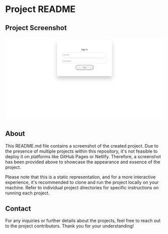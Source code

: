 # Project README

## Project Screenshot

![Project Screenshot](./images/screenshot.png)

## About

This README.md file contains a screenshot of the created project. Due to the presence of multiple projects within this repository, it's not feasible to deploy it on platforms like GitHub Pages or Netlify. Therefore, a screenshot has been provided above to showcase the appearance and essence of the project.

Please note that this is a static representation, and for a more interactive experience, it's recommended to clone and run the project locally on your machine. Refer to individual project directories for specific instructions on running each project.

## Contact

For any inquiries or further details about the projects, feel free to reach out to the project contributors. Thank you for your understanding!